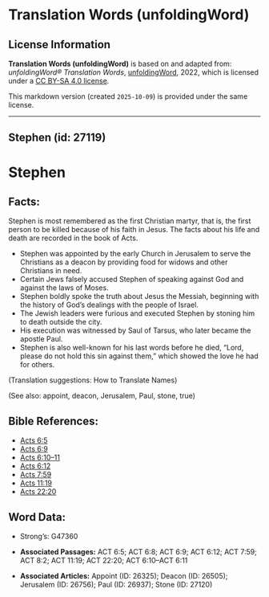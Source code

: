 # Translation Words (unfoldingWord)

## License Information

**Translation Words (unfoldingWord)** is based on and adapted from: _unfoldingWord® Translation Words_, [unfoldingWord](https://unfoldingword.org/utw), 2022, which is licensed under a [CC BY-SA 4.0 license](https://creativecommons.org/licenses/by-sa/4.0/legalcode.en).

This markdown version (created `2025-10-09`) is provided under the same license.



--------------------------------

## Stephen (id: 27119)

Stephen
=======

Facts:
------

Stephen is most remembered as the first Christian martyr, that is, the first person to be killed because of his faith in Jesus. The facts about his life and death are recorded in the book of Acts.

* Stephen was appointed by the early Church in Jerusalem to serve the Christians as a deacon by providing food for widows and other Christians in need.
* Certain Jews falsely accused Stephen of speaking against God and against the laws of Moses.
* Stephen boldly spoke the truth about Jesus the Messiah, beginning with the history of God’s dealings with the people of Israel.
* The Jewish leaders were furious and executed Stephen by stoning him to death outside the city.
* His execution was witnessed by Saul of Tarsus, who later became the apostle Paul.
* Stephen is also well\-known for his last words before he died, “Lord, please do not hold this sin against them,” which showed the love he had for others.

(Translation suggestions: How to Translate Names)

(See also: appoint, deacon, Jerusalem, Paul, stone, true)

Bible References:
-----------------

* [Acts 6:5](https://ref.ly/Acts6:5)
* [Acts 6:9](https://ref.ly/Acts6:9)
* [Acts 6:10–11](https://ref.ly/Acts6:10-Acts6:11)
* [Acts 6:12](https://ref.ly/Acts6:12)
* [Acts 7:59](https://ref.ly/Acts7:59)
* [Acts 11:19](https://ref.ly/Acts11:19)
* [Acts 22:20](https://ref.ly/Acts22:20)

Word Data:
----------

* Strong’s: G47360

* **Associated Passages:** ACT 6:5; ACT 6:8; ACT 6:9; ACT 6:12; ACT 7:59; ACT 8:2; ACT 11:19; ACT 22:20; ACT 6:10–ACT 6:11
* **Associated Articles:** Appoint (ID: 26325); Deacon (ID: 26505); Jerusalem (ID: 26756); Paul (ID: 26937); Stone (ID: 27120)

